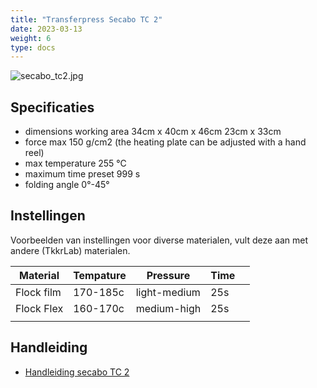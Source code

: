 ```yaml
---
title: "Transferpress Secabo TC 2"
date: 2023-03-13
weight: 6
type: docs
---
```


![secabo_tc2.jpg](/gereedschap/secabo/secabo_tc2.jpg)


## Specificaties

* dimensions working area 34cm x 40cm x 46cm 23cm x 33cm
* force max 150 g/cm2 (the heating plate can be adjusted with a hand reel)
* max temperature 255 °C
* maximum time preset 999 s
* folding angle 0°-45°

## Instellingen
Voorbeelden van instellingen voor diverse materialen, vult deze aan met andere (TkkrLab) materialen.

| Material   | Tempature | Pressure     | Time |   |
|------------|-----------|--------------|------|---|
| Flock film | 170-185c  | light-medium | 25s  |   |
| Flock Flex | 160-170c  | medium-high  | 25s  |   |
|            |           |              |      |   |

## Handleiding

* [Handleiding secabo TC 2](/gereedschap/secabo/secabo_tc2.pdf)